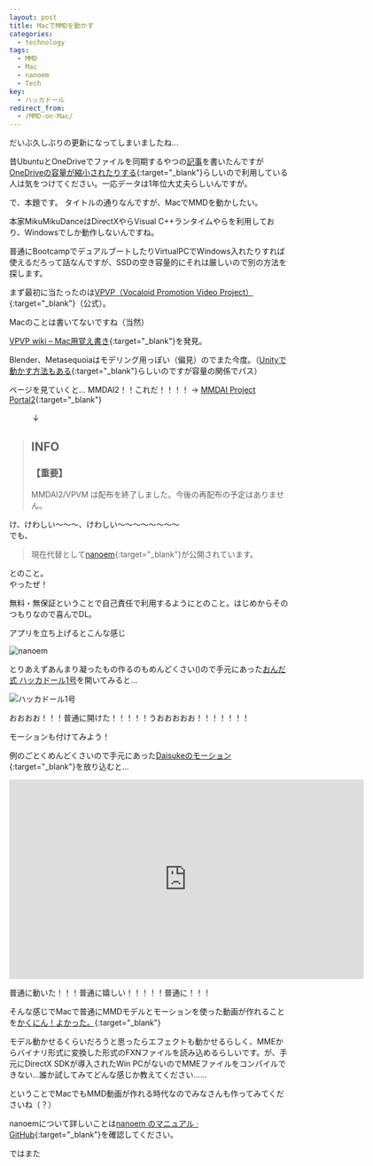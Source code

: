 ```yaml
---
layout: post
title: MacでMMDを動かす
categories:
  - technology
tags:
  - MMD
  - Mac
  - nanoem
  - Tech
key:
  - ハッカドール
redirect_from:
  - /MMD-on-Mac/
---
```


だいぶ久しぶりの更新になってしまいましたね…

昔UbuntuとOneDriveでファイルを同期するやつの[記事](../OneDrive-Ubuntu/)を書いたんですが[OneDriveの容量が縮小されたりする](http://pc.watch.impress.co.jp/docs/news/20151104_728819.html){:target="_blank"}らしいので利用している人は気をつけてください。一応データは1年位大丈夫らしいんですが。

で、本題です。
タイトルの通りなんですが、MacでMMDを動かしたい。

本家MikuMikuDanceはDirectXやらVisual C++ランタイムやらを利用しており、Windowsでしか動作しないんですね。

普通にBootcampでデュアルブートしたりVirtualPCでWindows入れたりすれば使えるだろって話なんですが、SSDの空き容量的にそれは厳しいので別の方法を探します。

まず最初に当たったのは[VPVP（Vocaloid Promotion Video Project）](http://www.geocities.jp/higuchuu4/){:target="_blank"}（公式）。

Macのことは書いてないですね（当然）

[VPVP wiki – Mac用覚え書き](http://www6.atwiki.jp/vpvpwiki/pages/450.html){:target="_blank"}を発見。

Blender、Metasequoiaはモデリング用っぽい（偏見）のでまた今度。（[Unityで動かす方法もある](http://mmd-for-unity-proj.github.io/mmd-for-unity/){:target="_blank"}らしいのですが容量の関係でパス）

ページを見ていくと… MMDAI2！！これだ！！！！ → [MMDAI Project Portal2](http://hkrn.github.io/MMDAI/){:target="_blank"}

　　　↓

> ## INFO
>
>### 【重要】
> MMDAI2/VPVM は配布を終了しました。今後の再配布の予定はありません。

け、けわしい〜〜〜、けわしい〜〜〜〜〜〜〜〜  
でも、

> 現在代替として[nanoem](http://blog.hikarin.jp/2015/06/nanoem-for-osx.html){:target="_blank"}が公開されています。

とのこと。  
やったぜ！

無料・無保証ということで自己責任で利用するようにとのこと。はじめからそのつもりなので喜んでDL。

アプリを立ち上げるとこんな感じ

![nanoem]({{site.url}}/images/nanoem.png)

とりあえずあんまり凝ったもの作るのもめんどくさい()ので手元にあった[おんだ式 ハッカドール1号](http://3d.nicovideo.jp/works/td23472)を開いてみると…

![ハッカドール1号](http://theoria24.github.io/images/nanoem_hacka1.png)

おおおお！！！普通に開けた！！！！！うおおおおお！！！！！！！

モーションも付けてみよう！

例のごとくめんどくさいので手元にあった[Daisukeのモーション](http://www.nicovideo.jp/watch/sm14987400){:target="_blank"}を放り込むと…

<iframe width="640" height="360" src="https://www.youtube.com/embed/rr819tfoToY" frameborder="0" allowfullscreen></iframe>

普通に動いた！！！普通に嬉しい！！！！！普通に！！！

そんな感じでMacで普通にMMDモデルとモーションを使った動画が作れることを[かくにん！よかった。](http://www.excite.co.jp/News/reviewbook/20140509/E1399598138826.html){:target="_blank"}

モデル動かせるくらいだろうと思ったらエフェクトも動かせるらしく、MMEからバイナリ形式に変換した形式のFXNファイルを読み込めるらしいです。が、手元にDirectX SDKが導入されたWin PCがないのでMMEファイルをコンパイルできない…誰か試してみてどんな感じか教えてください……

ということでMacでもMMD動画が作れる時代なのでみなさんも作ってみてくださいね（？）

nanoemについて詳しいことは[nanoem のマニュアル · GitHub](https://gist.github.com/hkrn/d7c7b56911d3e1d60643){:target="_blank"}を確認してください。

ではまた
